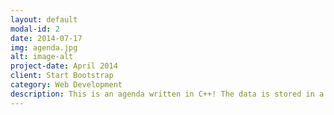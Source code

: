 ```yaml
---
layout: default
modal-id: 2
date: 2014-07-17
img: agenda.jpg
alt: image-alt
project-date: April 2014
client: Start Bootstrap
category: Web Development
description: This is an agenda written in C++! The data is stored in a SQLite database.
---
```

